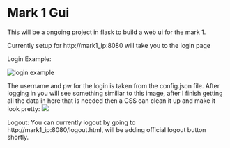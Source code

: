 # Mark 1 Gui
This will be a ongoing project in flask to build a web ui for the mark 1.

Currently setup for http://mark1_ip:8080 will take you to the login page

Login Example:

![login example](https://user-images.githubusercontent.com/1426587/28755344-af03371e-7526-11e7-8853-2d82cb931e3d.png)

The username and pw for the login is taken from the config.json file.  After logging in you will see something similiar to this image, after I finish getting all the data in here that is needed then a CSS can clean it up and make it look pretty:
![](https://user-images.githubusercontent.com/1426587/28755365-5f3a3bd2-7527-11e7-831e-820daf559906.png)

Logout:
You can currently logout by going to http://mark1_ip:8080/logout.html, will be adding official logout button shortly.
